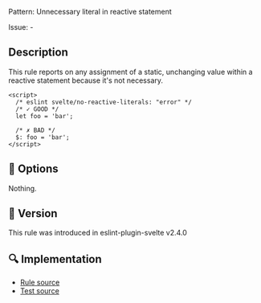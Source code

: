 Pattern: Unnecessary literal in reactive statement

Issue: -

## Description

This rule reports on any assignment of a static, unchanging value within a reactive statement because it's not necessary.

```svelte
<script>
  /* eslint svelte/no-reactive-literals: "error" */
  /* ✓ GOOD */
  let foo = 'bar';

  /* ✗ BAD */
  $: foo = 'bar';
</script>
```

## :wrench: Options

Nothing.

## :rocket: Version

This rule was introduced in eslint-plugin-svelte v2.4.0

## :mag: Implementation

- [Rule source](https://github.com/sveltejs/eslint-plugin-svelte/blob/main/src/rules/no-reactive-literals.ts)
- [Test source](https://github.com/sveltejs/eslint-plugin-svelte/blob/main/tests/src/rules/no-reactive-literals.ts)
